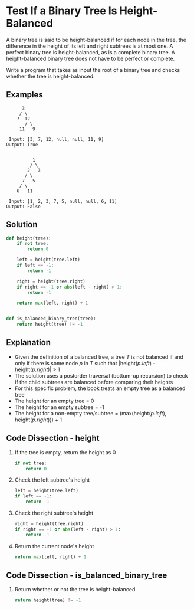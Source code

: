 # Test If a Binary Tree Is Height-Balanced
A binary tree is said to be height-balanced if for each node in the tree, the difference in the height of its left and right subtrees is at most one. A perfect binary tree is height-balanced, as is a complete binary tree. A height-balanced binary tree does not have to be perfect or complete.

Write a program that takes as input the root of a binary tree and checks whether the tree is height-balanced.

## Examples
```
      3
     / \
    7  12
       / \
     11   9

 Input: [3, 7, 12, null, null, 11, 9]
Output: True


          1
         / \
        2   3
       / \
      7   5
     / \
    6   11

 Input: [1, 2, 3, 7, 5, null, null, 6, 11]
Output: False
```

## Solution
```python
def height(tree):
    if not tree:
        return 0

    left = height(tree.left)
    if left == -1:
        return -1

    right = height(tree.right)
    if right == -1 or abs(left - right) > 1:
        return -1

    return max(left, right) + 1


def is_balanced_binary_tree(tree):
    return height(tree) != -1
```

## Explanation
* Given the definition of a balanced tree, a tree _T_ is not balanced if and only if there is some node _p_ in _T_ such that |height(_p.left_) - height(_p.right_)| > 1
* The solution uses a postorder traversal (bottum-up recursion) to check if the child subtrees are balanced before comparing their heights
* For this specific problem, the book treats an empty tree as a balanced tree
* The height for an empty tree = 0
* The height for an empty subtree = -1
* The height for a non-empty tree/subtree = (max(height(_p.left_), height(_p.right_))) + 1

## Code Dissection - height
1. If the tree is empty, return the height as 0
    ```python
    if not tree:
        return 0
    ```
2. Check the left subtree's height
    ```python
    left = height(tree.left)
    if left == -1:
        return -1
    ```
3. Check the right subtree's height
    ```python
    right = height(tree.right)
    if right == -1 or abs(left - right) > 1:
        return -1
    ```
4. Return the current node's height
    ```python
    return max(left, right) + 1
    ```

## Code Dissection - is_balanced_binary_tree
1. Return whether or not the tree is height-balanced
    ```python
    return height(tree) != -1
    ```